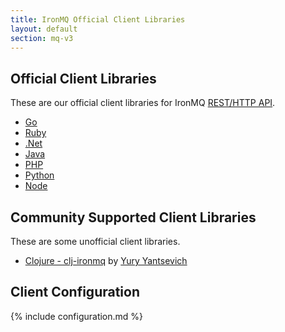 ```yaml
---
title: IronMQ Official Client Libraries
layout: default
section: mq-v3
---
```


## Official Client Libraries

These are our official client libraries for IronMQ  <a href="/mq/3/reference/api">REST/HTTP API</a>.&nbsp;<br>
<div>
<ul class="libs" style="min-height: 100px;">
  <li><a href="https://github.com/iron-io/iron_go3" target="_blank" data-lang="go">Go</a></li>
  <li><a href="https://github.com/iron-io/iron_mq_ruby" target="_blank" data-lang="ruby">Ruby</a></li>
  <li><a href="https://github.com/iron-io/iron_dotnet" target="_blank" data-lang="dotnet">.Net</a></li>
  <li><a href="https://github.com/iron-io/iron_mq_java" target="_blank" data-lang="java">Java</a></li>
  <li><a href="https://github.com/iron-io/iron_mq_php" target="_blank" data-lang="php">PHP</a></li>
  <li><a href="https://github.com/iron-io/iron_mq_python" target="_blank" data-lang="python">Python</a></li>
  <li><a href="https://github.com/iron-io/iron_mq_node" target="_blank" data-lang="node">Node</a></li>
</ul>
</div>

## Community Supported Client Libraries

These are some unofficial client libraries.

<div><ul>
<li>
  <a href="https://github.com/efficiosro/clj-ironmq" target="_blank">Clojure - clj-ironmq</a>
  by <a href="https://github.com/featalion" target="_blank">Yury Yantsevich</a>
</li>
</ul></div>

## Client Configuration

{% include configuration.md %}
